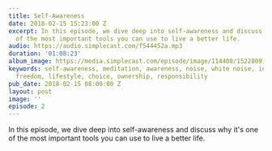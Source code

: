 ```yaml
---
title: Self-Awareness
date: 2018-02-15 15:23:00 Z
excerpt: In this episode, we dive deep into self-awareness and discuss why it's one
  of the most important tools you can use to live a better life.
audio: https://audio.simplecast.com/f544452a.mp3
duration: '01:08:23'
album_image: https://media.simplecast.com/episode/image/114408/1522809193-artwork.jpg
keywords: self-awareness, meditation, awareness, noise, white noise, independent work,
  freedom, lifestyle, choice, ownership, responsibility
pub_date: 2018-02-15 08:00:00 Z
layout: post
image: ''
episode: 2
---
```


In this episode, we dive deep into self-awareness and discuss why it's one of the most important tools you can use to live a better life.
